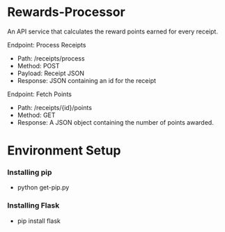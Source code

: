# Rewards-Processor

An API service that calculates the reward points earned for every receipt.

Endpoint: Process Receipts

- Path: /receipts/process
- Method: POST
- Payload: Receipt JSON
- Response: JSON containing an id for the receipt

Endpoint: Fetch Points

- Path: /receipts/{id}/points
- Method: GET
- Response: A JSON object containing the number of points awarded.

# Environment Setup
### Installing pip
- python get-pip.py

### Installing Flask
- pip install flask
